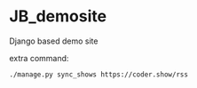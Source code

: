 # JB_demosite
Django based demo site

extra command:

`./manage.py sync_shows https://coder.show/rss`

